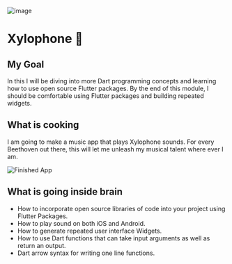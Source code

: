 ![image](https://user-images.githubusercontent.com/69623904/165604906-071c3604-c680-4523-bdcc-9fd36cd4c8ea.png)


# Xylophone 🎹

## My Goal

In this I will be diving into more Dart programming concepts and learning how to use open source Flutter packages. By the end of this module, I should be comfortable using Flutter packages and building repeated widgets.


## What is cooking

I am going to make a music app that plays Xylophone sounds. For every Beethoven out there, this will let me unleash my musical talent where ever I am. 

![Finished App](https://user-images.githubusercontent.com/69623904/165614155-dffb63e2-d5f5-47af-bd73-303d45881e11.png)

## What is going inside brain

- How to incorporate open source libraries of code into your project using Flutter Packages.
- How to play sound on both iOS and Android.
- How to generate repeated user interface Widgets.
- How to use Dart functions that can take input arguments as well as return an output.
- Dart arrow syntax for writing one line functions.
